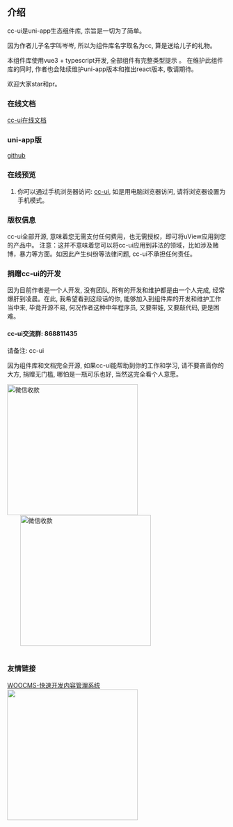 ## 介绍
cc-ui是uni-app生态组件库, 宗旨是一切为了简单。

因为作者儿子名字叫岑岑, 所以为组件库名字取名为cc, 算是送给儿子的礼物。

本组件库使用vue3 + typescript开发, 全部组件有完整类型提示 。
在维护此组件库的同时, 作者也会陆续维护uni-app版本和推出react版本, 敬请期待。

欢迎大家star和pr。

### 在线文档
[cc-ui在线文档](https://ladychatterleylover.github.io/cc-ui-web/)

### uni-app版
[github](https://github.com/LadyChatterleyLover/cc-ui)

### 在线预览
1. 你可以通过手机浏览器访问: [cc-ui](https://static-df19c143-c147-44fa-84a0-61752f5834cc.bspapp.com/cc-ui/#/), 如是用电脑浏览器访问, 请将浏览器设置为手机模式。



### 版权信息
cc-ui全部开源, 意味着您无需支付任何费用，也无需授权，即可将uView应用到您的产品中。
注意：这并不意味着您可以将cc-ui应用到非法的领域，比如涉及赌博，暴力等方面。如因此产生纠纷等法律问题, cc-ui不承担任何责任。

### 捐赠cc-ui的开发
因为目前作者是一个人开发, 没有团队, 所有的开发和维护都是由一个人完成, 经常爆肝到凌晨。在此, 我希望看到这段话的你, 能够加入到组件库的开发和维护工作当中来, 毕竟开源不易, 何况作者这种中年程序员, 又要带娃, 又要敲代码, 更是困难。

#### cc-ui交流群: 868811435
请备注: cc-ui

因为组件库和文档完全开源, 如果cc-ui能帮助到你的工作和学习, 请不要吝啬你的大方, 捐赠无门槛, 哪怕是一瓶可乐也好, 当然这完全看个人意愿。

<div>
 <img width='300' height='300' alt='微信收款' src='https://static-df19c143-c147-44fa-84a0-61752f5834cc.bspapp.com/static/1.jpeg'>
 <img style='margin-left: 30px' width='300' height='300' alt='微信收款' src='https://static-df19c143-c147-44fa-84a0-61752f5834cc.bspapp.com/static/2.jpeg'>
</div>

<br>

### 友情链接
[WOOCMS-快速开发内容管理系统](https://wooadmin.cn/)
<br>
<img width='300' height='300' src='https://static-df19c143-c147-44fa-84a0-61752f5834cc.bspapp.com/static/wooadmin.png'>